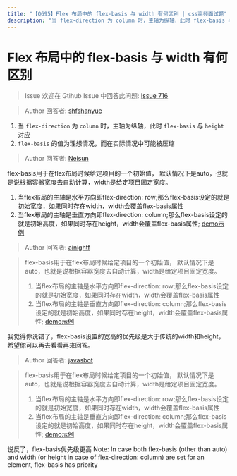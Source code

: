 ```yaml
---
title: "【Q695】Flex 布局中的 flex-basis 与 width 有何区别 | css高频面试题"
description: "当 flex-direction 为 column 时，主轴为纵轴，此时 flex-basis 与 height 对应。flex-basis 的值为理想情况，而在实际情况中可能被压缩。  字节跳动面试题、阿里腾讯面试题、美团小米面试题。"
---
```


# Flex 布局中的 flex-basis 与 width 有何区别

> Issue
> 欢迎在 Gtihub Issue 中回答此问题: [Issue 716](https://github.com/shfshanyue/Daily-Question/issues/716)

> Author
> 回答者: [shfshanyue](https://github.com/shfshanyue)

1. 当 `flex-direction` 为 `column` 时，主轴为纵轴，此时 `flex-basis` 与 `height` 对应
2. `flex-basis` 的值为理想情况，而在实际情况中可能被压缩

> Author
> 回答者: [Neisun](https://github.com/Neisun)

flex-basis用于在flex布局时候给定项目的一个初始值， 默认情况下是auto，也就是说根据容器宽度去自动计算，width是给定项目固定宽度。

1. 当flex布局的主轴是水平方向即flex-direction: row;那么flex-basis设定的就是初始宽度，如果同时存在width，width会覆盖flex-basis属性
2. 当flex布局的主轴是垂直方向即flex-direction: column;那么flex-basis设定的就是初始高度，如果同时存在height，width会覆盖flex-basis属性;
   [demo示例](https://stackblitz.com/edit/web-platform-rprew4?file=styles.css,index.html)

> Author
> 回答者: [ainightf](https://github.com/ainightf)

> flex-basis用于在flex布局时候给定项目的一个初始值， 默认情况下是auto，也就是说根据容器宽度去自动计算，width是给定项目固定宽度。
>
> 1. 当flex布局的主轴是水平方向即flex-direction: row;那么flex-basis设定的就是初始宽度，如果同时存在width，width会覆盖flex-basis属性
> 2. 当flex布局的主轴是垂直方向即flex-direction: column;那么flex-basis设定的就是初始高度，如果同时存在height，width会覆盖flex-basis属性;
>    [demo示例](https://stackblitz.com/edit/web-platform-rprew4?file=styles.css,index.html)

我觉得你说错了，flex-basis设置的宽高的优先级是大于传统的width和height，希望你可以再去看看再来回答。

> Author
> 回答者: [javasbot](https://github.com/javasbot)

> flex-basis用于在flex布局时候给定项目的一个初始值， 默认情况下是auto，也就是说根据容器宽度去自动计算，width是给定项目固定宽度。
>
> 1. 当flex布局的主轴是水平方向即flex-direction: row;那么flex-basis设定的就是初始宽度，如果同时存在width，width会覆盖flex-basis属性
> 2. 当flex布局的主轴是垂直方向即flex-direction: column;那么flex-basis设定的就是初始高度，如果同时存在height，width会覆盖flex-basis属性;
>    [demo示例](https://stackblitz.com/edit/web-platform-rprew4?file=styles.css,index.html)

说反了，flex-basis优先级更高
Note: In case both flex-basis (other than auto) and width (or height in case of flex-direction: column) are set for an element, flex-basis has priority
